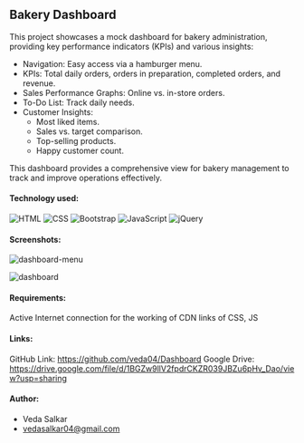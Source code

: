 ## Bakery Dashboard
This project showcases a mock dashboard for bakery administration, providing key performance indicators (KPIs) and various insights:

- Navigation: Easy access via a hamburger menu.
- KPIs: Total daily orders, orders in preparation, completed orders, and revenue.
- Sales Performance Graphs: Online vs. in-store orders.
- To-Do List: Track daily needs.
- Customer Insights:
  - Most liked items.
  - Sales vs. target comparison.
  - Top-selling products.
  - Happy customer count.
  
This dashboard provides a comprehensive view for bakery management to track and improve operations effectively.

#### Technology used:
![HTML](https://img.shields.io/badge/-HTML-E34F26?style=flat&logo=html5&logoColor=white)
![CSS](https://img.shields.io/badge/-CSS-1572B6?style=flat&logo=css3&logoColor=white)
![Bootstrap](https://img.shields.io/badge/-Bootstrap-563D7C?style=flat&logo=bootstrap&logoColor=white)
![JavaScript](https://img.shields.io/badge/-JavaScript-F7DF1E?style=flat&logo=javascript&logoColor=white)
![jQuery](https://img.shields.io/badge/-jQuery-0769AD?style=flat&logo=jquery&logoColor=white)



#### Screenshots:
![dashboard-menu](https://github.com/veda04/Dashboard/assets/25387766/52c6a719-a4da-4fde-86d5-27585b9576ec)

![dashboard](https://github.com/veda04/Dashboard/assets/25387766/546b05b7-f45d-42d8-bff0-3251349acb4e)

#### Requirements:
Active Internet connection for the working of CDN links of CSS, JS

#### Links:
GitHub Link: https://github.com/veda04/Dashboard
Google Drive: https://drive.google.com/file/d/1BGZw9llV2fpdrCKZR039JBZu6pHv_Dao/view?usp=sharing

#### Author:
- Veda Salkar
- vedasalkar04@gmail.com